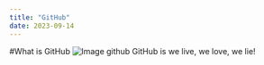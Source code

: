 ```yaml
---
title: "GitHub"
date: 2023-09-14
---
```


#What is GitHub
![Image github](https://th.bing.com/th/id/OIP.Sfgbqcg35rCru0YB-IQwxgHaD4?pid=ImgDet&rs=1)
GitHub is we live, we love, we lie!
